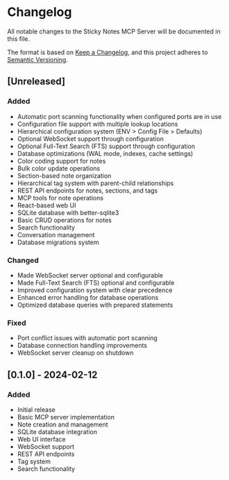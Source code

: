 # Changelog

All notable changes to the Sticky Notes MCP Server will be documented in this file.

The format is based on [Keep a Changelog](https://keepachangelog.com/en/1.0.0/),
and this project adheres to [Semantic Versioning](https://semver.org/spec/v2.0.0.html).

## [Unreleased]

### Added

- Automatic port scanning functionality when configured ports are in use
- Configuration file support with multiple lookup locations
- Hierarchical configuration system (ENV > Config File > Defaults)
- Optional WebSocket support through configuration
- Optional Full-Text Search (FTS) support through configuration
- Database optimizations (WAL mode, indexes, cache settings)
- Color coding support for notes
- Bulk color update operations
- Section-based note organization
- Hierarchical tag system with parent-child relationships
- REST API endpoints for notes, sections, and tags
- MCP tools for note operations
- React-based web UI
- SQLite database with better-sqlite3
- Basic CRUD operations for notes
- Search functionality
- Conversation management
- Database migrations system

### Changed

- Made WebSocket server optional and configurable
- Made Full-Text Search (FTS) optional and configurable
- Improved configuration system with clear precedence
- Enhanced error handling for database operations
- Optimized database queries with prepared statements

### Fixed

- Port conflict issues with automatic port scanning
- Database connection handling improvements
- WebSocket server cleanup on shutdown

## [0.1.0] - 2024-02-12

### Added

- Initial release
- Basic MCP server implementation
- Note creation and management
- SQLite database integration
- Web UI interface
- WebSocket support
- REST API endpoints
- Tag system
- Search functionality

